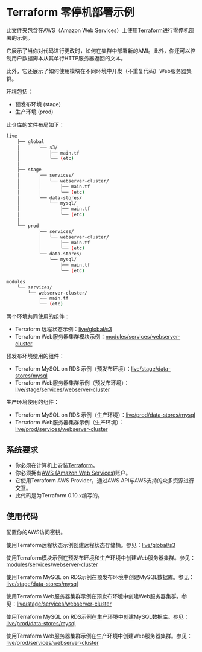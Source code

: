 # Terraform 零停机部署示例

此文件夹包含在AWS（Amazon Web Services）上使用[Terraform](https://www.terraform.io/)进行零停机部署的示例。

它展示了当你对代码进行更改时，如何在集群中部署新的AMI。此外，你还可以控制用户数据脚本从其单行HTTP服务器返回的文本。

此外，它还展示了如何使用模块在不同环境中开发（不重复代码）Web服务器集群。

环境包括：

* 预发布环境 (stage)
* 生产环境 (prod)

此仓库的文件布局如下：

```bash
live
    ├── global
    │       └── s3/
    │           ├── main.tf
    │           └── (etc)
    │
    ├── stage
    │       ├── services/
    │       │   └── webserver-cluster/
    │       │       ├── main.tf
    │       │       └── (etc)
    │       └── data-stores/
    │           └── mysql/
    │               ├── main.tf
    │               └── (etc)
    │
    └── prod
            ├── services/
            │   └── webserver-cluster/
            │       ├── main.tf
            │       └── (etc)
            └── data-stores/
                └── mysql/
                    ├── main.tf
                    └── (etc)

modules
    └── services/
        └── webserver-cluster/
            ├── main.tf
            └── (etc)
```

两个环境共同使用的组件：

* Terraform 远程状态示例：[live/global/s3](live/global/s3)
* Terraform Web服务器集群模块示例：[modules/services/webserver-cluster](modules/services/webserver-cluster)

预发布环境使用的组件：

* Terraform MySQL on RDS 示例（预发布环境）：[live/stage/data-stores/mysql](live/stage/data-stores/mysql)
* Terraform Web服务器集群示例（预发布环境）：[live/stage/services/webserver-cluster](live/stage/services/webserver-cluster)

生产环境使用的组件：

* Terraform MySQL on RDS 示例（生产环境）：[live/prod/data-stores/mysql](live/prod/data-stores/mysql)
* Terraform Web服务器集群示例（生产环境）：[live/prod/services/webserver-cluster](live/prod/services/webserver-cluster)

## 系统要求

* 你必须在计算机上安装[Terraform](https://www.terraform.io/)。
* 你必须拥有[AWS (Amazon Web Services)](http://aws.amazon.com/)账户。
* 它使用Terraform AWS Provider，通过AWS API与AWS支持的众多资源进行交互。
* 此代码是为Terraform 0.10.x编写的。

## 使用代码

配置你的AWS访问密钥。

使用Terraform远程状态示例创建远程状态存储桶。参见：[live/global/s3](live/global/s3)

使用Terraform模块示例在预发布环境和生产环境中创建Web服务器集群。参见：[modules/services/webserver-cluster](modules/services/webserver-cluster)

使用Terraform MySQL on RDS示例在预发布环境中创建MySQL数据库。参见：[live/stage/data-stores/mysql](live/stage/data-stores/mysql)

使用Terraform Web服务器集群示例在预发布环境中创建Web服务器集群。参见：[live/stage/services/webserver-cluster](live/stage/services/webserver-cluster)

使用Terraform MySQL on RDS示例在生产环境中创建MySQL数据库。参见：[live/prod/data-stores/mysql](live/prod/data-stores/mysql)

使用Terraform Web服务器集群示例在生产环境中创建Web服务器集群。参见：[live/prod/services/webserver-cluster](live/prod/services/webserver-cluster)
